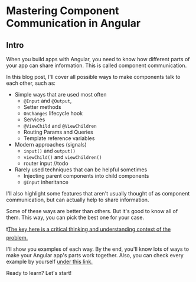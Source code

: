 # Mastering Component Communication in Angular

## Intro
When you build apps with Angular, you need to know how different
parts of your app can share information. This is called component
communication. 

In this blog post, I'll cover all possible ways to make 
components talk to each other, such as:

- Simple ways that are used most often
  - `@Input` and `@Output`, 
  - Setter methods
  - `OnChanges` lifecycle hook
  - Services
  - `@ViewChild` and `@ViewChildren`
  - Routing Params and Queries
  - Template reference variables
- Modern approaches (signals)
  - `input()` and `output()`
  - `viewChild()` and `viewChildren()`
  - router input //todo
- Rarely used techniques that can be helpful sometimes
  - Injecting parent components into child components
  - `@Input` inheritance

I'll also highlight some features that aren't usually 
thought of as component communication, but can actually help to 
share information.

Some of these ways are better than others. But it's good to know all
of them. This way, you can pick the best one for your case.

❗<u>The key here is a critical thinking and understanding context of the problem.</u>

I'll show you examples of each way. By the end, you'll know lots of
ways to make your Angular app's parts work together. Also, you can
check every example by yourself [under this link.](https://github.com/michalgrzegorczyk-dev/angular-component-communication)

Ready to learn? Let's start!
